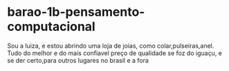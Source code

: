 # barao-1b-pensamento-computacional
Sou a luiza, e estou abrindo uma loja de joias, como colar,pulseiras,anel. Tudo do melhor e do mais confiavel preço de qualidade se foz do iguaçu, e se der certo,para outros lugares no brasil e a fora 
